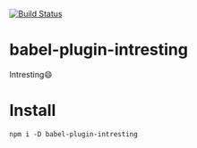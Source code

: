 [![Build Status][travis-icon]][travis-link]

# babel-plugin-intresting
Intresting😄

# Install 
`npm i -D babel-plugin-intresting`



[travis-icon]:https://travis-ci.com/meiwhu/babel-plugin-intresting.svg?branch=master
[travis-link]:https://travis-ci.com/meiwhu/babel-plugin-intresting
